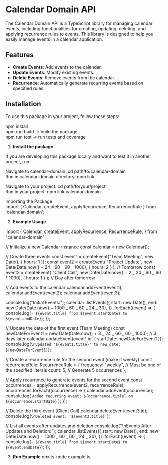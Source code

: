 # Calendar Domain API

The Calendar Domain API is a TypeScript library for managing calendar events, including functionalities for creating, updating, deleting, and applying recurrence rules to events. This library is designed to help you easily manage events in a calendar application.

## Features

- **Create Events**: Add events to the calendar.
- **Update Events**: Modify existing events.
- **Delete Events**: Remove events from the calendar.
- **Recurrence**: Automatically generate recurring events based on specified rules.

## Installation

To use this package in your project, follow these steps:

npm install <br>
npm run build -> build the package <br>
npm run test -> run tests and coverage <br>

1. **Install the package**

If you are developing this package locally and want to test it in another project, run:

Navigate to calendar-domain: cd path/to/calendar-domain <br>
Run in calendar-domain directory: npm link <br>

Navigate to your project: cd path/to/your/project <br>
Run in your project: npm link calendar-domain<br>

Importing the Package <br>
import { Calendar, createEvent, applyRecurrence, RecurrenceRule } from 'calendar-domain';

2.  **Example Usage**

import {
Calendar,
createEvent,
applyRecurrence,
RecurrenceRule,
} from "calendar-domain";

// Initialize a new Calendar instance
const calendar = new Calendar();

// Create three events
const event1 = createEvent("Team Meeting", new Date(), { hours: 1 });
const event2 = createEvent(
"Project Update",
new Date(Date.now() + 24 _ 60 _ 60 _ 1000),
{ hours: 2 }
); // Tomorrow
const event3 = createEvent(
"Client Call",
new Date(Date.now() + 2 _ 24 _ 60 _ 60 \* 1000),
{ hours: 1 }
); // Day after tomorrow

// Add events to the calendar
calendar.addEvent(event1);
calendar.addEvent(event2);
calendar.addEvent(event3);

console.log("Initial Events:");
calendar
.listEvents({
start: new Date(),
end: new Date(Date.now() + 1000 _ 60 _ 60 _ 24 _ 30),
})
.forEach((event) => {
console.log(`- ${event.title} from ${event.startDate} to ${event.endDate}`);
});

// Update the date of the first event (Team Meeting)
const newDateForEvent1 = new Date(Date.now() + 3 _ 24 _ 60 _ 60 _ 1000); // 3 days later
calendar.updateEvent(event1.id, { startDate: newDateForEvent1 });
console.log(`\nUpdated '${event1.title}' to new date: ${newDateForEvent1}`);

// Create a recurrence rule for the second event (make it weekly)
const recurrenceRule: RecurrenceRule = {
frequency: "weekly", // Must be one of the specified literals
count: 5, // Generate 5 occurrences
};

// Apply recurrence to generate events for the second event
const occurrences = applyRecurrence(event2, recurrenceRule);
occurrences.forEach((occurrence) => {
calendar.addEvent(occurrence);
console.log(
`Added recurring event: ${occurrence.title} on ${occurrence.startDate}`
);
});

// Delete the third event (Client Call)
calendar.deleteEvent(event3.id);
console.log(`\nDeleted event: '${event3.title}'`);

// List all events after updates and deletion
console.log("\nEvents After Updates and Deletion:");
calendar
.listEvents({
start: new Date(),
end: new Date(Date.now() + 1000 _ 60 _ 60 _ 24 _ 30),
})
.forEach((event) => {
console.log(`- ${event.title} from ${event.startDate} to ${event.endDate}`);
});

3. **Run Example**
   npx ts-node example.ts
